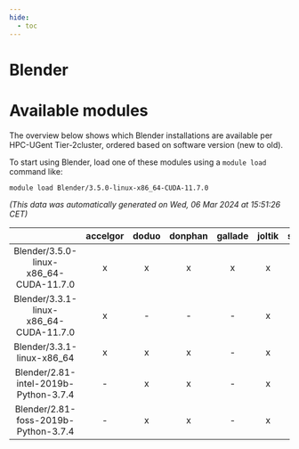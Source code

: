 ```yaml
---
hide:
  - toc
---
```


Blender
=======

# Available modules


The overview below shows which Blender installations are available per HPC-UGent Tier-2cluster, ordered based on software version (new to old).

To start using Blender, load one of these modules using a `module load` command like:

```shell
module load Blender/3.5.0-linux-x86_64-CUDA-11.7.0
```

*(This data was automatically generated on Wed, 06 Mar 2024 at 15:51:26 CET)*  

| |accelgor|doduo|donphan|gallade|joltik|skitty|
| :---: | :---: | :---: | :---: | :---: | :---: | :---: |
|Blender/3.5.0-linux-x86_64-CUDA-11.7.0|x|x|x|x|x|x|
|Blender/3.3.1-linux-x86_64-CUDA-11.7.0|x|-|-|-|x|-|
|Blender/3.3.1-linux-x86_64|x|x|x|-|x|x|
|Blender/2.81-intel-2019b-Python-3.7.4|-|x|x|-|x|x|
|Blender/2.81-foss-2019b-Python-3.7.4|-|x|x|-|x|x|
